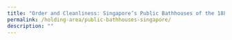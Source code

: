 ```yaml
---
title: "Order and Cleanliness: Singapore’s Public Bathhouses of the 1880s"
permalink: /holding-area/public-bathhouses-singapore/
description: ""
---
```

